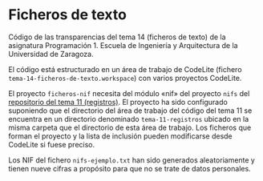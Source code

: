 # Ficheros de texto

Código de las transparencias del tema 14 (ficheros de texto) de la asignatura Programación 1. Escuela de Ingeniería y Arquitectura de la Universidad de Zaragoza.

El código está estructurado en un área de trabajo de CodeLite (fichero `tema-14-ficheros-de-texto.workspace`) con varios proyectos CodeLite.

El proyecto `ficheros-nif` necesita del módulo «nif» del proyecto `nifs` del [repositorio del tema 11 (registros)](https://github.com/prog1-eina/tema-11-registros). El proyecto ha sido configurado suponiendo que el directorio del área de trabajo del código del tema 11 se encuentra en un directorio denominado `tema-11-registros` ubicado en la misma carpeta que el directorio de esta área de trabajo. Los ficheros que forman el proyecto y la lista de inclusión pueden modificarse desde CodeLite si fuese preciso.

Los NIF del fichero `nifs-ejemplo.txt` han sido generados aleatoriamente y tienen nueve cifras a propósito para que no se trate de datos personales.
